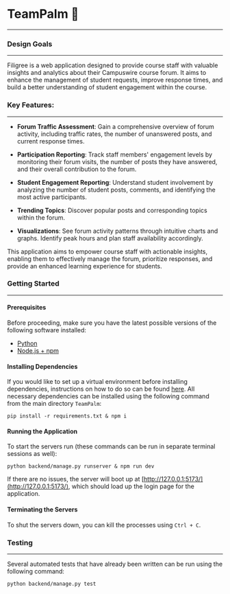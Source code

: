 # TeamPalm 🌴
---

### Design Goals
---

Filigree is a web application designed to provide course staff with valuable insights and analytics about their Campuswire course forum. It aims to enhance the management of student requests, improve response times, and build a better understanding of student engagement within the course.

### Key Features:
---

- **Forum Traffic Assessment**: Gain a comprehensive overview of forum activity, including traffic rates, the number of unanswered posts, and current response times.

- **Participation Reporting**: Track staff members' engagement levels by monitoring their forum visits, the number of posts they have answered, and their overall contribution to the forum.

- **Student Engagement Reporting**: Understand student involvement by analyzing the number of student posts, comments, and identifying the most active participants.

- **Trending Topics**: Discover popular posts and corresponding topics within the forum.

- **Visualizations**: See forum activity patterns through intuitive charts and graphs. Identify peak hours and plan staff availability accordingly.

This application aims to empower course staff with actionable insights, enabling them to effectively manage the forum, prioritize responses, and provide an enhanced learning experience for students.

### Getting Started
---

#### Prerequisites
Before proceeding, make sure you have the latest possible versions of the following software installed:

- [Python](https://www.python.org/downloads/)
- [Node.js + npm](https://docs.npmjs.com/downloading-and-installing-node-js-and-npm)

#### Installing Dependencies
If you would like to set up a virtual environment before installing dependencies, instructions on how to do so can be found [here](https://docs.python.org/3/library/venv.html). All necessary dependencies can be installed using the following command from the main directory `TeamPalm`:
```
pip install -r requirements.txt & npm i
```

#### Running the Application

To start the servers run (these commands can be run in separate terminal sessions as well):
```
python backend/manage.py runserver & npm run dev
```

If there are no issues, the server will boot up at [http://127.0.0.1:5173/](http://127.0.0.1:5173/), which should load up the login page for the application.

#### Terminating the Servers

To shut the servers down, you can kill the processes using `Ctrl + C`.

### Testing
---
Several automated tests that have already been written can be run using the following command:

```shell
python backend/manage.py test
```
